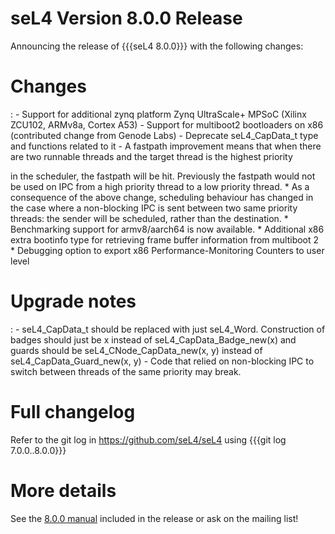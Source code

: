 # seL4 Version 8.0.0 Release
 Announcing the release of {{{seL4
8.0.0}}} with the following changes:

# Changes


:   -   Support for additional zynq platform Zynq UltraScale+ MPSoC
        (Xilinx ZCU102, ARMv8a, Cortex A53)
    -   Support for multiboot2 bootloaders on x86 (contributed change
        from Genode Labs)
    -   Deprecate seL4_CapData_t type and functions related to it
    -   A fastpath improvement means that when there are two runnable
        threads and the target thread is the highest priority

in the scheduler, the fastpath will be hit. Previously the fastpath
would not be used on IPC from a high priority thread to a low priority
thread. \* As a consequence of the above change, scheduling behaviour
has changed in the case where a non-blocking IPC is sent between two
same priority threads: the sender will be scheduled, rather than the
destination. \* Benchmarking support for armv8/aarch64 is now available.
\* Additional x86 extra bootinfo type for retrieving frame buffer
information from multiboot 2 \* Debugging option to export x86
Performance-Monitoring Counters to user level

# Upgrade notes


:   -   seL4_CapData_t should be replaced with just seL4_Word.
        Construction of badges should just be x instead
        of seL4_CapData_Badge_new(x) and guards should
        be seL4_CNode_CapData_new(x, y) instead
        of seL4_CapData_Guard_new(x, y)
    -   Code that relied on non-blocking IPC to switch between threads
        of the same priority may break.

# Full changelog
 Refer to the git log in
<https://github.com/seL4/seL4> using {{{git log 7.0.0..8.0.0}}}

# More details
 See the
[8.0.0 manual](http://sel4.systems/Info/Docs/seL4-manual-8.0.0.pdf) included in the release or ask on the mailing list!
